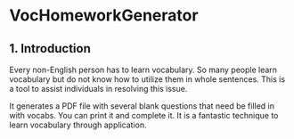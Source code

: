 # VocHomeworkGenerator

## 1. Introduction
Every non-English person has to learn vocabulary. So many people learn vocabulary but do not know how to utilize them in whole sentences.
This is a tool to assist individuals in resolving this issue.

It generates a PDF file with several blank questions that need be filled in with vocabs.
You can print it and complete it. It is a fantastic technique to learn vocabulary through application.


